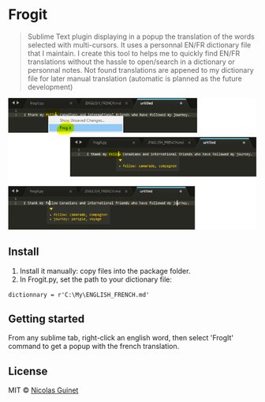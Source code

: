 # Frogit
>Sublime Text plugin displaying in a popup the translation of the words selected with multi-cursors. It uses a personnal EN/FR dictionary file that I maintain. I create this tool to helps me to quickly find EN/FR translations without the hassle to open/search in a dictionary or personnal notes. Not found translations are appened to my dictionary file for later manual translation (automatic is planned as the  future development)

![click one word + right-click to translate](img/frogit_demo.png)

## Install

1. Install it manually: copy files into the package folder. 
2. In Frogit.py, set the path to your dictionary file:
  
```
dictionnary = r'C:\My\ENGLISH_FRENCH.md'
```

## Getting started

From any sublime tab, right-click an english word, then select 'FrogIt' command to get a popup with the french translation.

## License

MIT © [Nicolas Guinet](https://github.com/guinetn/)
